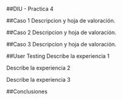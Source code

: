 ##DIU - Practica 4

##Caso 1
Descripcion y hoja de valoración.

##Caso 2
Descripcion y hoja de valoración.

##Caso 3
Descripcion y hoja de valoración.

##User Testing
Describe la experiencia 1

Describe la experiencia 2

Describe la experiencia 3

##Conclusiones


